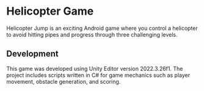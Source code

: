 # Helicopter Game

Helicopter Jump is an exciting Android game where you control a helicopter to avoid hitting pipes and progress through three challenging levels.

## Development

This game was developed using Unity Editor version 2022.3.26f1. The project includes scripts written in C# for game mechanics such as player movement, obstacle generation, and scoring.
